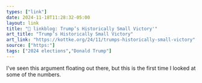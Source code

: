 ```yaml
---
types: ["link"]
date: 2024-11-18T11:28:32-05:00
layout: link
title: "🔗 linkblog: Trump’s Historically Small Victory'"
art_title: "Trump’s Historically Small Victory"
art_link: "https://kottke.org/24/11/trumps-historically-small-victory"
source: ["https:"]
tags: ["2024 elections","Donald Trump"]
---
```

I've seen this argument floating out there, but this is the first time I looked at some of the numbers.
